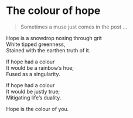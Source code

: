 # The colour of hope  
> Sometimes a muse just comes in the post …  

Hope is a snowdrop nosing through grit  
White tipped greenness,  
Stained with the earthen truth of it.  
  
If hope had a colour  
It would be a rainbow’s hue;   
Fused as a singularity.  
  
If hope had a colour   
It would be justly true;  
Mitigating life’s duality.  
  
Hope is the colour of you.  
  

